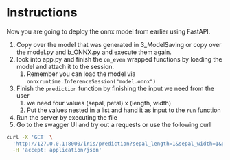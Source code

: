 # Instructions 

Now you are going to deploy the onnx model from earlier using FastAPI. 

1. Copy over the model that was generated in 3_ModelSaving or  copy over the model.py and b_ONNX.py and execute them again. 
2. look into app.py and finish the `on_even` wrapped functions by loading the model and attach it to the session. 
    1. Remember you can load the model via `onnxruntime.InferenceSession("model.onnx")`
3. Finish the `prediction` function by finishing the input we need from the user 
    1. we need four values  (sepal, petal) x (length, width)
   2. Put the values nested in a list and hand it as input to the `run` function
4. Run the server by executing the file 
5. Go to the swagger UI and try out a requests or use the following curl
```bash 
curl -X 'GET' \
  'http://127.0.0.1:8000/iris/prediction?sepal_length=1&sepal_width=1&petal_length=1&petal_width=1' \
  -H 'accept: application/json'
```